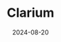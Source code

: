 ---  
layout: startup_page  
title: "Clarium"  
id: "clariumhealth.com"  
permalink: "/clariumclariumhealth.com08202024/"  
website: "https://www.clariumhealth.com/"  
funding_round: "Strategic Financing"  
funding_amount: "$10.5M"  
investors: "General Catalyst, Kaiser Permanente Ventures, Texas Medical Center Venture Fund, Yale New Haven Health, AlleyCorp, 1984 Ventures, Alumni Ventures"  
about: "Clarium, Inc. is a healthcare technology company revolutionizing hospital supply chain operations. Its AI-powered platform, Astra OS, optimizes and automates supply chain management, providing insights for significant cost savings and productivity improvements. This platform helps hospitals improve their supply chain operations and be prepared for future disruptions."  
markets: "Healthtech, AI, Hospitals and Health Care"  
hq: "New York, New York, United States"  
founded_year: "2020"  
linkedin: "https://www.linkedin.com/company/clarium-health"  
twitter: ""  
instagram: ""  
facebook: ""  
crunchbase: "https://www.crunchbase.com/organization/clarium"  
pitchbook: "https://pitchbook.com/profiles/company/504062-38"  

date_display: "20-Aug-2024"  
date: "2024-08-20"

# SEO Optimization  
meta_title: "Clarium - Strategic Financing Funding ($10.5M)"  
meta_description: "Clarium, Clarium, Inc. is a healthcare technology company revolutionizing hospital supply chain operations. Its AI-powered platform, Astra OS, optimizes and au..."  
meta_keywords: "Clarium, Healthtech, AI, Hospitals and Health Care, Strategic Financing funding"  
canonical_url: "https://startup.projectstartups.com/clariumclariumhealth.com08202024/"  
---